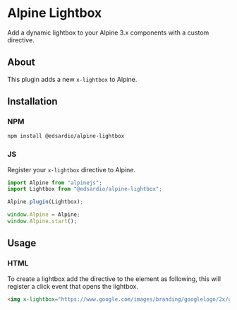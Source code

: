 # Alpine Lightbox

Add a dynamic lightbox to your Alpine 3.x components with a custom directive.

## About
This plugin adds a new `x-lightbox` to Alpine.

## Installation

### NPM
```bash
npm install @edsardio/alpine-lightbox
```

### JS
Register your `x-lightbox` directive to Alpine.

```js
import Alpine from "alpinejs";
import Lightbox from "@edsardio/alpine-lightbox";

Alpine.plugin(Lightbox);

window.Alpine = Alpine;
window.Alpine.start();
```

## Usage

### HTML
To create a lightbox add the directive to the element as following, this will register a click event that opens the lightbox.
```html
<img x-lightbox="https://www.google.com/images/branding/googlelogo/2x/googlelogo_color_272x92dp.png" src="https://www.google.com/images/branding/googlelogo/2x/googlelogo_color_272x92dp.png">
```
